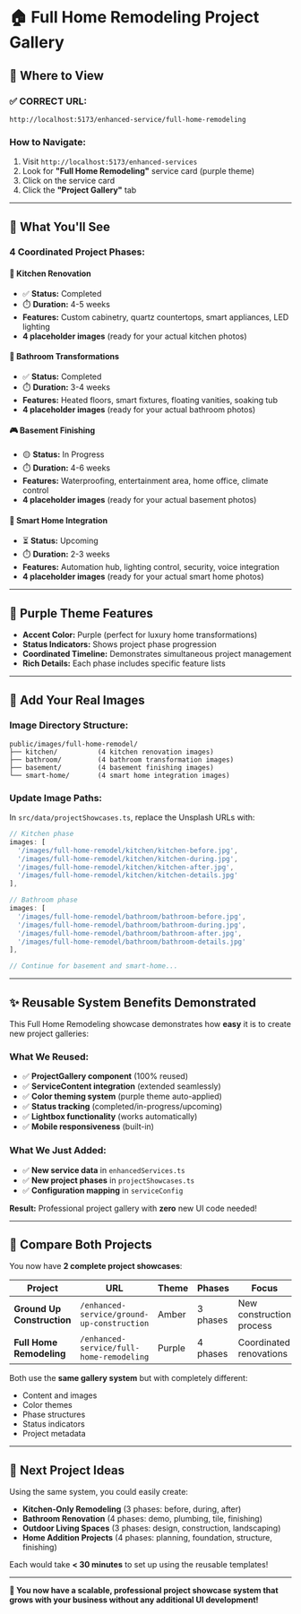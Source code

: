 # 🏠 Full Home Remodeling Project Gallery

## 📍 **Where to View**

### **✅ CORRECT URL:** 
`http://localhost:5173/enhanced-service/full-home-remodeling`

### **How to Navigate:**
1. Visit `http://localhost:5173/enhanced-services`
2. Look for **"Full Home Remodeling"** service card (purple theme)
3. Click on the service card
4. Click the **"Project Gallery"** tab

---

## 🎯 **What You'll See**

### **4 Coordinated Project Phases:**

#### 🍳 **Kitchen Renovation**
- ✅ **Status:** Completed
- ⏱️ **Duration:** 4-5 weeks  
- **Features:** Custom cabinetry, quartz countertops, smart appliances, LED lighting
- **4 placeholder images** (ready for your actual kitchen photos)

#### 🛁 **Bathroom Transformations**  
- ✅ **Status:** Completed
- ⏱️ **Duration:** 3-4 weeks
- **Features:** Heated floors, smart fixtures, floating vanities, soaking tub
- **4 placeholder images** (ready for your actual bathroom photos)

#### 🎮 **Basement Finishing**
- 🟡 **Status:** In Progress  
- ⏱️ **Duration:** 4-6 weeks
- **Features:** Waterproofing, entertainment area, home office, climate control
- **4 placeholder images** (ready for your actual basement photos)

#### 🤖 **Smart Home Integration**
- ⏳ **Status:** Upcoming
- ⏱️ **Duration:** 2-3 weeks  
- **Features:** Automation hub, lighting control, security, voice integration
- **4 placeholder images** (ready for your actual smart home photos)

---

## 🎨 **Purple Theme Features**

- **Accent Color:** Purple (perfect for luxury home transformations)
- **Status Indicators:** Shows project phase progression  
- **Coordinated Timeline:** Demonstrates simultaneous project management
- **Rich Details:** Each phase includes specific feature lists

---

## 📁 **Add Your Real Images**

### **Image Directory Structure:**
```
public/images/full-home-remodel/
├── kitchen/          (4 kitchen renovation images)
├── bathroom/         (4 bathroom transformation images)  
├── basement/         (4 basement finishing images)
└── smart-home/       (4 smart home integration images)
```

### **Update Image Paths:**
In `src/data/projectShowcases.ts`, replace the Unsplash URLs with:

```typescript
// Kitchen phase
images: [
  '/images/full-home-remodel/kitchen/kitchen-before.jpg',
  '/images/full-home-remodel/kitchen/kitchen-during.jpg',
  '/images/full-home-remodel/kitchen/kitchen-after.jpg',
  '/images/full-home-remodel/kitchen/kitchen-details.jpg'
],

// Bathroom phase  
images: [
  '/images/full-home-remodel/bathroom/bathroom-before.jpg',
  '/images/full-home-remodel/bathroom/bathroom-during.jpg',
  '/images/full-home-remodel/bathroom/bathroom-after.jpg',
  '/images/full-home-remodel/bathroom/bathroom-details.jpg'
],

// Continue for basement and smart-home...
```

---

## ✨ **Reusable System Benefits Demonstrated**

This Full Home Remodeling showcase demonstrates how **easy** it is to create new project galleries:

### **What We Reused:**
- ✅ **ProjectGallery component** (100% reused)
- ✅ **ServiceContent integration** (extended seamlessly) 
- ✅ **Color theming system** (purple theme auto-applied)
- ✅ **Status tracking** (completed/in-progress/upcoming)
- ✅ **Lightbox functionality** (works automatically)
- ✅ **Mobile responsiveness** (built-in)

### **What We Just Added:**
- ✅ **New service data** in `enhancedServices.ts`
- ✅ **New project phases** in `projectShowcases.ts`  
- ✅ **Configuration mapping** in `serviceConfig`

**Result:** Professional project gallery with **zero** new UI code needed!

---

## 🚀 **Compare Both Projects**

You now have **2 complete project showcases**:

| Project | URL | Theme | Phases | Focus |
|---------|-----|-------|--------|-------|
| **Ground Up Construction** | `/enhanced-service/ground-up-construction` | Amber | 3 phases | New construction process |
| **Full Home Remodeling** | `/enhanced-service/full-home-remodeling` | Purple | 4 phases | Coordinated renovations |

Both use the **same gallery system** but with completely different:
- Content and images
- Color themes  
- Phase structures
- Status indicators
- Project metadata

---

## 🎯 **Next Project Ideas**

Using the same system, you could easily create:

- **Kitchen-Only Remodeling** (3 phases: before, during, after)
- **Bathroom Renovation** (4 phases: demo, plumbing, tile, finishing)
- **Outdoor Living Spaces** (3 phases: design, construction, landscaping)
- **Home Addition Projects** (4 phases: planning, foundation, structure, finishing)

Each would take **< 30 minutes** to set up using the reusable templates!

---

**🎉 You now have a scalable, professional project showcase system that grows with your business without any additional UI development!** 